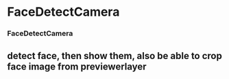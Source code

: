 # FaceDetectCamera
### FaceDetectCamera 
## detect face, then show them, also be able to crop face image from previewerlayer
